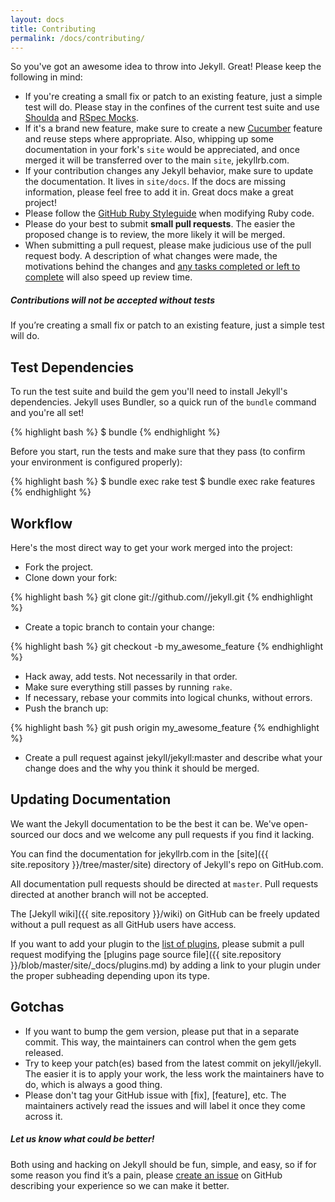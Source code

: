 ```yaml
---
layout: docs
title: Contributing
permalink: /docs/contributing/
---
```


So you've got an awesome idea to throw into Jekyll. Great! Please keep the
following in mind:

* If you're creating a small fix or patch to an existing feature, just a simple
  test will do. Please stay in the confines of the current test suite and use
  [Shoulda](https://github.com/thoughtbot/shoulda/tree/master) and
  [RSpec Mocks](https://github.com/rspec/rspec-mocks/).
* If it's a brand new feature, make sure to create a new
  [Cucumber](https://github.com/cucumber/cucumber/) feature and reuse steps
  where appropriate. Also, whipping up some documentation in your fork's `site`
  would be appreciated, and once merged it will be transferred over to the main
  `site`, jekyllrb.com.
* If your contribution changes any Jekyll behavior, make sure to update the
  documentation. It lives in `site/docs`. If the docs are missing information,
  please feel free to add it in. Great docs make a great project!
* Please follow the [GitHub Ruby Styleguide](https://github.com/styleguide/ruby)
  when modifying Ruby code.
* Please do your best to submit **small pull requests**. The easier the proposed
  change is to review, the more likely it will be merged.
* When submitting a pull request, please make judicious use of the pull request
  body. A description of what changes were made, the motivations behind the
  changes and [any tasks completed or left to complete](http://git.io/gfm-tasks)
  will also speed up review time.

<div class="note warning">
  <h5>Contributions will not be accepted without tests</h5>
  <p>
    If you’re creating a small fix or patch to an existing feature, just
    a simple test will do.
  </p>
</div>

Test Dependencies
-----------------

To run the test suite and build the gem you'll need to install Jekyll's
dependencies. Jekyll uses Bundler, so a quick run of the `bundle` command and
you're all set!

{% highlight bash %}
$ bundle
{% endhighlight %}

Before you start, run the tests and make sure that they pass (to confirm your
environment is configured properly):

{% highlight bash %}
$ bundle exec rake test
$ bundle exec rake features
{% endhighlight %}

Workflow
--------

Here's the most direct way to get your work merged into the project:

* Fork the project.
* Clone down your fork:

{% highlight bash %}
git clone git://github.com/<username>/jekyll.git
{% endhighlight %}

* Create a topic branch to contain your change:

{% highlight bash %}
git checkout -b my_awesome_feature
{% endhighlight %}


* Hack away, add tests. Not necessarily in that order.
* Make sure everything still passes by running `rake`.
* If necessary, rebase your commits into logical chunks, without errors.
* Push the branch up:

{% highlight bash %}
git push origin my_awesome_feature
{% endhighlight %}

* Create a pull request against jekyll/jekyll:master and describe what your
  change does and the why you think it should be merged.

Updating Documentation
----------------------

We want the Jekyll documentation to be the best it can be. We've
open-sourced our docs and we welcome any pull requests if you find it
lacking.

You can find the documentation for jekyllrb.com in the
[site]({{ site.repository }}/tree/master/site) directory of
Jekyll's repo on GitHub.com.

All documentation pull requests should be directed at `master`. Pull
requests directed at another branch will not be accepted.

The [Jekyll wiki]({{ site.repository }}/wiki) on GitHub
can be freely updated without a pull request as all
GitHub users have access.

If you want to add your plugin to the [list of plugins](/docs/plugins/#available-plugins),
please submit a pull request modifying the [plugins page source
file]({{ site.repository }}/blob/master/site/_docs/plugins.md) by adding a
link to your plugin under the proper subheading depending upon its type.

Gotchas
-------

* If you want to bump the gem version, please put that in a separate commit.
  This way, the maintainers can control when the gem gets released.
* Try to keep your patch(es) based from the latest commit on jekyll/jekyll.
  The easier it is to apply your work, the less work the maintainers have to
  do, which is always a good thing.
* Please don't tag your GitHub issue with \[fix\], \[feature\], etc. The
  maintainers actively read the issues and will label it once they come across
  it.

<div class="note">
  <h5>Let us know what could be better!</h5>
  <p>
    Both using and hacking on Jekyll should be fun, simple, and easy, so if for
    some reason you find it’s a pain, please <a
    href="{{ site.repository }}/issues/new">create an issue</a> on
    GitHub describing your experience so we can make it better.
  </p>
</div>
